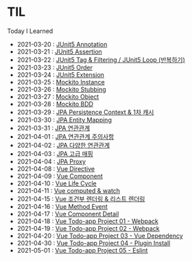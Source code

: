 # TIL
Today I Learned

* 2021-03-20 : [JUnit5 Annotation](Junit5/2021-03-20.md) <br>
* 2021-03-21 : [JUnit5 Assertion](Junit5/2021-03-21.md) <br>
* 2021-03-22 : [JUnit5 Tag & Filtering / JUnit5 Loop (반복하기)](Junit5/2021-03-22.md) <br>
* 2021-03-23 : [JUnit5 Order](Junit5/2021-03-23.md) <br>
* 2021-03-24 : [JUnit5 Extension](Junit5/2021-03-24.md) <br>
* 2021-03-25 : [Mockito Instance](Junit5/2021-03-25.md) <br>
* 2021-03-26 : [Mockito Stubbing](Junit5/2021-03-26.md) <br>
* 2021-03-27 : [Mockito Object](Junit5/2021-03-27.md) <br>
* 2021-03-28 : [Mockito BDD](Junit5/2021-03-28.md) <br>
* 2021-03-29 : [JPA Persistence Context & 1차 캐시](JPA/2021-03-29.md) <br>
* 2021-03-30 : [JPA Entity Mapping](JPA/2021-03-30.md) <br>
* 2021-03-31 : [JPA 연관관계](JPA/2021-03-31.md) <br>
* 2021-04-01 : [JPA 연관관계 주의사항](JPA/2021-04-01.md) <br>
* 2021-04-02 : [JPA 다양한 연관관계](JPA/2021-04-02.md) <br>
* 2021-04-03 : [JPA 고급 매핑](JPA/2021-04-03.md) <br>
* 2021-04-04 : [JPA Proxy](JPA/2021-04-04.md) <br>
* 2021-04-08 : [Vue Directive](Vue/2021-04-08.md) <br>
* 2021-04-09 : [Vue Component](Vue/2021-04-09.md) <br>
* 2021-04-10 : [Vue Life Cycle](Vue/2021-04-10.md) <br>
* 2021-04-11 : [Vue computed & watch](Vue/2021-04-11.md) <br>
* 2021-04-15 : [Vue 조건부 렌더링 & 리스트 렌더링](Vue/2021-04-15.md) <br>
* 2021-04-16 : [Vue Method Event](Vue/2021-04-16.md) <br>
* 2021-04-17 : [Vue Component Detail](Vue/2021-04-17.md) <br>
* 2021-04-18 : [Vue Todo-app Project 01 - Webpack](Vue/2021-04-18.md) <br>
* 2021-04-19 : [Vue Todo-app Project 02 - Webpack](Vue/2021-04-19.md) <br>
* 2021-04-20 : [Vue Todo-app Project 03 - Vue Dependency](Vue/2021-04-20.md) <br>
* 2021-04-30 : [Vue Todo-app Project 04 - Plugin Install](Vue/2021-04-30.md) <br>
* 2021-05-01 : [Vue Todo-app Project 05 - Eslint](Vue/2021-05-01.md) <br>
